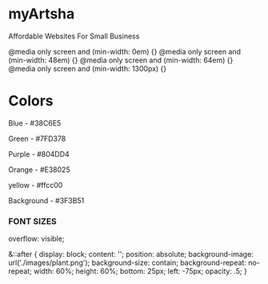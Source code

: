 # myArtsha

Affordable Websites For Small Business

@media only screen and (min-width: 0em) {}
@media only screen and (min-width: 48em) {}
@media only screen and (min-width: 64em) {}  
@media only screen and (min-width: 1300px) {}

# Colors

Blue - #38C6E5

Green - #7FD378

Purple - #804DD4

Orange - #E38025

yellow - #ffcc00

Background - #3F3B51

### FONT SIZES

overflow: visible;

&::after {
display: block;
content: '';
position: absolute;
background-image: url('./images/plant.png');
background-size: contain;
background-repeat: no-repeat;
width: 60%;
height: 60%;
bottom: 25px;
left: -75px;
opacity: .5;
}
